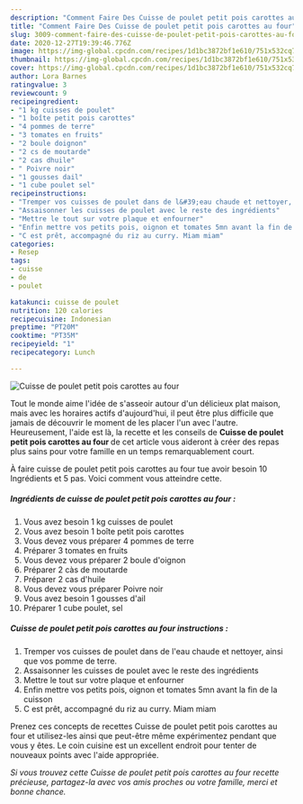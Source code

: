 ```yaml
---
description: "Comment Faire Des Cuisse de poulet petit pois carottes au four"
title: "Comment Faire Des Cuisse de poulet petit pois carottes au four"
slug: 3009-comment-faire-des-cuisse-de-poulet-petit-pois-carottes-au-four
date: 2020-12-27T19:39:46.776Z
image: https://img-global.cpcdn.com/recipes/1d1bc3872bf1e610/751x532cq70/cuisse-de-poulet-petit-pois-carottes-au-four-photo-principale-de-la-recette.jpg
thumbnail: https://img-global.cpcdn.com/recipes/1d1bc3872bf1e610/751x532cq70/cuisse-de-poulet-petit-pois-carottes-au-four-photo-principale-de-la-recette.jpg
cover: https://img-global.cpcdn.com/recipes/1d1bc3872bf1e610/751x532cq70/cuisse-de-poulet-petit-pois-carottes-au-four-photo-principale-de-la-recette.jpg
author: Lora Barnes
ratingvalue: 3
reviewcount: 9
recipeingredient:
- "1 kg cuisses de poulet"
- "1 boîte petit pois carottes"
- "4 pommes de terre"
- "3 tomates en fruits"
- "2 boule doignon"
- "2 cs de moutarde"
- "2 cas dhuile"
- " Poivre noir"
- "1 gousses dail"
- "1 cube poulet sel"
recipeinstructions:
- "Tremper vos cuisses de poulet dans de l&#39;eau chaude et nettoyer, ainsi que vos pomme de terre."
- "Assaisonner les cuisses de poulet avec le reste des ingrédients"
- "Mettre le tout sur votre plaque et enfourner"
- "Enfin mettre vos petits pois, oignon et tomates 5mn avant la fin de la cuisson"
- "C est prêt, accompagné du riz au curry. Miam miam"
categories:
- Resep
tags:
- cuisse
- de
- poulet

katakunci: cuisse de poulet 
nutrition: 120 calories
recipecuisine: Indonesian
preptime: "PT20M"
cooktime: "PT35M"
recipeyield: "1"
recipecategory: Lunch

---
```



![Cuisse de poulet petit pois carottes au four](https://img-global.cpcdn.com/recipes/1d1bc3872bf1e610/751x532cq70/cuisse-de-poulet-petit-pois-carottes-au-four-photo-principale-de-la-recette.jpg)

Tout le monde aime l'idée de s'asseoir autour d'un délicieux plat maison, mais avec les horaires actifs d'aujourd'hui, il peut être plus difficile que jamais de découvrir le moment de les placer l'un avec l'autre. Heureusement, l'aide est là, la recette et les conseils de <strong> Cuisse de poulet petit pois carottes au four </strong> de cet article vous aideront à créer des repas plus sains pour votre famille en un temps remarquablement court.

<!--inarticleads1-->

À faire cuisse de poulet petit pois carottes au four tue avoir besoin 10 Ingrédients et 5 pas. Voici comment vous atteindre cette.

##### Ingrédients de cuisse de poulet petit pois carottes au four :

1. Vous avez besoin 1 kg cuisses de poulet
1. Vous avez besoin 1 boîte petit pois carottes
1. Vous devez vous préparer 4 pommes de terre
1. Préparer 3 tomates en fruits
1. Vous devez vous préparer 2 boule d&#39;oignon
1. Préparer 2 càs de moutarde
1. Préparer 2 cas d&#39;huile
1. Vous devez vous préparer  Poivre noir
1. Vous avez besoin 1 gousses d&#39;ail
1. Préparer 1 cube poulet, sel




<!--inarticleads2-->

##### Cuisse de poulet petit pois carottes au four instructions :

1. Tremper vos cuisses de poulet dans de l&#39;eau chaude et nettoyer, ainsi que vos pomme de terre.
1. Assaisonner les cuisses de poulet avec le reste des ingrédients
1. Mettre le tout sur votre plaque et enfourner
1. Enfin mettre vos petits pois, oignon et tomates 5mn avant la fin de la cuisson
1. C est prêt, accompagné du riz au curry. Miam miam




<!--inarticleads1-->

<p>
Prenez ces concepts de recettes Cuisse de poulet petit pois carottes au four et utilisez-les ainsi que peut-être même expérimentez pendant que vous y êtes. Le coin cuisine est un excellent endroit pour tenter de nouveaux points avec l'aide appropriée.
</p>

<p>
<i>Si vous trouvez cette Cuisse de poulet petit pois carottes au four recette précieuse, partagez-la avec vos amis proches ou votre famille, merci et bonne chance.</i>
</p>
